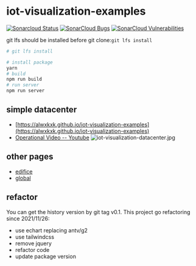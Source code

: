 # iot-visualization-examples
 [![Sonarcloud Status](https://sonarcloud.io/api/project_badges/measure?project=alwxkxk_iot-visualization-examples&metric=alert_status)](https://sonarcloud.io/dashboard?id=alwxkxk_iot-visualization-examples) 
 [![SonarCloud Bugs](https://sonarcloud.io/api/project_badges/measure?project=alwxkxk_iot-visualization-examples&metric=bugs)](https://sonarcloud.io/component_measures/metric/reliability_rating/list?id=alwxkxk_iot-visualization-examples)
 [![SonarCloud Vulnerabilities](https://sonarcloud.io/api/project_badges/measure?project=alwxkxk_iot-visualization-examples&metric=vulnerabilities)](https://sonarcloud.io/component_measures/metric/security_rating/list?id=alwxkxk_iot-visualization-examples)

git lfs should be installed before git clone:`git lfs install`
```bash
# git lfs install

# install package
yarn 
# build
npm run build
# run server
npm run server
```

## simple datacenter
- [https://alwxkxk.github.io/iot-visualization-examples](https://alwxkxk.github.io/iot-visualization-examples)
- [Operational Video -- Youtube](https://www.youtube.com/watch?v=q_sh1b_sIEM)
![iot-visualization-datacenter.jpg](https://i.loli.net/2019/07/03/5d1c78389a78571470.jpg)

## other pages
- [edifice](https://alwxkxk.github.io/iot-visualization-examples/edifice.html)
- [global](https://alwxkxk.github.io/iot-visualization-examples/global.html)

## refactor
You can get the history version by git tag v0.1.
This project go refactoring since 2021/11/26:
- use echart replacing antv/g2
- use tailwindcss
- remove jquery
- refactor code
- update package version

